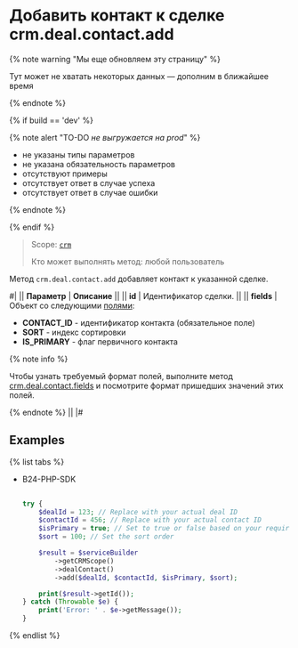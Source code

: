 # Добавить контакт к сделке crm.deal.contact.add

{% note warning "Мы еще обновляем эту страницу" %}

Тут может не хватать некоторых данных — дополним в ближайшее время

{% endnote %}

{% if build == 'dev' %}

{% note alert "TO-DO _не выгружается на prod_" %}

- не указаны типы параметров
- не указана обязательность параметров
- отсутствуют примеры
- отсутствует ответ в случае успеха
- отсутствует ответ в случае ошибки

{% endnote %}

{% endif %}

> Scope: [`crm`](../../../scopes/permissions.md)
>
> Кто может выполнять метод: любой пользователь

Метод `crm.deal.contact.add` добавляет контакт к указанной сделке.

#|
|| **Параметр** | **Описание** ||
|| **id** | Идентификатор сделки. ||
|| **fields** | Объект со следующими [полями](./crm-deal-contact-fields.md): 
- **CONTACT_ID** - идентификатор контакта (обязательное поле) 
- **SORT** - индекс сортировки 
- **IS_PRIMARY** - флаг первичного контакта 

{% note info %}

Чтобы узнать требуемый формат полей, выполните метод [crm.deal.contact.fields](./crm-deal-contact-fields.md) и посмотрите формат пришедших значений этих полей. 

{% endnote %}
||
|#

## Examples

{% list tabs %}

- B24-PHP-SDK

    ```php
        
    try {
        $dealId = 123; // Replace with your actual deal ID
        $contactId = 456; // Replace with your actual contact ID
        $isPrimary = true; // Set to true or false based on your requirement
        $sort = 100; // Set the sort order
    
        $result = $serviceBuilder
            ->getCRMScope()
            ->dealContact()
            ->add($dealId, $contactId, $isPrimary, $sort);
    
        print($result->getId());
    } catch (Throwable $e) {
        print('Error: ' . $e->getMessage());
    }
    
    ```
{% endlist %}  